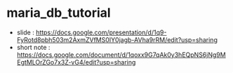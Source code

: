 # maria_db_tutorial
- slide : https://docs.google.com/presentation/d/1q9-FyRotd8pbh503m2AxmZVfMS0IY0jagb-AVha9rRM/edit?usp=sharing
- short note : https://docs.google.com/document/d/1qoxx9G7qAk0y3hEQpNS6jNg9MEgtMLOrZGo7x3Z-vG4/edit?usp=sharing
